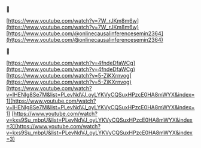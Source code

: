 📖

[https://www.youtube.com/watch?v=7W_rJKm8m6w](https://www.youtube.com/watch?v=7W_rJKm8m6w)
[https://www.youtube.com/@onlinecausalinferencesemin2364](https://www.youtube.com/@onlinecausalinferencesemin2364)

🎵

[https://www.youtube.com/watch?v=4fndeDfaWCg](https://www.youtube.com/watch?v=4fndeDfaWCg)
[https://www.youtube.com/watch?v=5-ZiKXrnvog](https://www.youtube.com/watch?v=5-ZiKXrnvog)
[https://www.youtube.com/watch?v=IHENIg8Se7M&list=PLevNdVJ_oyLYKVyCQSuxHPzcE0HA8mWYX&index=1](https://www.youtube.com/watch?v=IHENIg8Se7M&list=PLevNdVJ_oyLYKVyCQSuxHPzcE0HA8mWYX&index=1)
[https://www.youtube.com/watch?v=kxs9Su_mbpU&list=PLevNdVJ_oyLYKVyCQSuxHPzcE0HA8mWYX&index=3](https://www.youtube.com/watch?v=kxs9Su_mbpU&list=PLevNdVJ_oyLYKVyCQSuxHPzcE0HA8mWYX&index=3)
